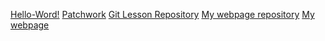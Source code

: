 [Hello-Word!](https://github.com/dugasmate/hello-world)
[Patchwork](https://github.com/dugasmate/patchwork)
[Git Lesson 
Repository](https://github.com/dugasmate/git-lesson-repository)
[My webpage 
repository](https://github.com/dugasmate/dugasmate.github.io)
[My webpage](https://dugasmate.github.io)
